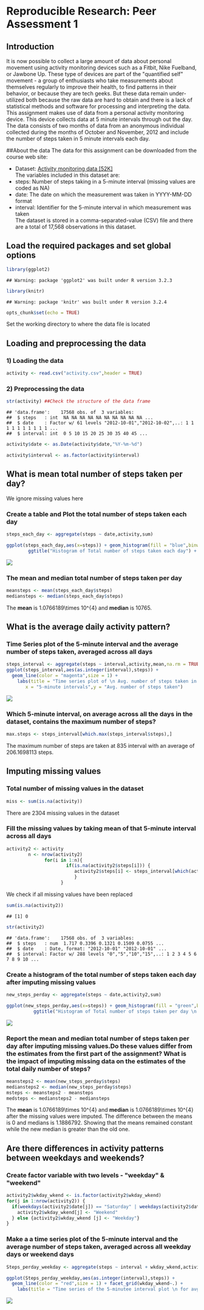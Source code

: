 # Reproducible Research: Peer Assessment 1

## Introduction

It is now possible to collect a large amount of data about personal movement
using activity monitoring devices such as a Fitbit, Nike Fuelband, or Jawbone
Up. These type of devices are part of the "quantified self" movement - a group
of enthusiasts who take measurements about themselves regularly to improve
their health, to find patterns in their behavior, or because they are tech geeks.
But these data remain under-utilized both because the raw data are hard to
obtain and there is a lack of statistical methods and software for processing and
interpreting the data. 
This assignment makes use of data from a personal activity monitoring device.
This device collects data at 5 minute intervals through out the day. The data
consists of two months of data from an anonymous individual collected during
the months of October and November, 2012 and include the number of steps
taken in 5 minute intervals each day.  

##About the data
The data for this assignment can be downloaded from the course web site:  
- Dataset: [Activity monitoring data [52K]](https://d396qusza40orc.cloudfront.net/repdata%2Fdata%2Factivity.zip)  
The variables included in this dataset are:  
- steps: Number of steps taking in a 5-minute interval (missing values are
coded as NA)  
- date: The date on which the measurement was taken in YYYY-MM-DD
format  
- interval: Identifier for the 5-minute interval in which measurement was
taken  
The dataset is stored in a comma-separated-value (CSV) file and there are a
total of 17,568 observations in this dataset.  

## Load the required packages and set global options

```r
library(ggplot2)
```

```
## Warning: package 'ggplot2' was built under R version 3.2.3
```

```r
library(knitr)
```

```
## Warning: package 'knitr' was built under R version 3.2.4
```

```r
opts_chunk$set(echo = TRUE)
```

Set the working directory to where the data file is located

## Loading and preprocessing the data
### 1) Loading the data

```r
activity <- read.csv("activity.csv",header = TRUE)
```

### 2) Preprocessing the data

```r
str(activity) ##Check the structure of the data frame
```

```
## 'data.frame':	17568 obs. of  3 variables:
##  $ steps   : int  NA NA NA NA NA NA NA NA NA NA ...
##  $ date    : Factor w/ 61 levels "2012-10-01","2012-10-02",..: 1 1 1 1 1 1 1 1 1 1 ...
##  $ interval: int  0 5 10 15 20 25 30 35 40 45 ...
```

```r
activity$date <- as.Date(activity$date,"%Y-%m-%d")

activity$interval <- as.factor(activity$interval)
```

## What is mean total number of steps taken per day?

We ignore missing values here

### Create a table and Plot the total number of steps taken each day

```r
steps_each_day <- aggregate(steps ~ date,activity,sum)

ggplot(steps_each_day,aes(x=steps)) + geom_histogram(fill = "blue",binwidth = 1000) +        xlab("Total Steps each day") + ylab("No. of days (Count)") +
        ggtitle("Histogram of Total number of steps taken each day") + ylim(c(0,10))
```

![](PA1_template_files/figure-html/unnamed-chunk-3-1.png)

### The mean and median total number of steps taken per day

```r
meansteps <- mean(steps_each_day$steps)
mediansteps <- median(steps_each_day$steps)
```

The **mean** is 1.0766189\times 10^{4} and **median** is 10765.

## What is the average daily activity pattern?
### Time Series plot of the 5-minute interval and the average number of steps taken, averaged across all days

```r
steps_interval <- aggregate(steps ~ interval,activity,mean,na.rm = TRUE)
ggplot(steps_interval,aes(as.integer(interval),steps)) + 
  geom_line(color = "magenta",size = 1) + 
    labs(title = "Time series plot of \n Avg. number of steps taken in an interval",
       x = "5-minute intervals",y = "Avg. number of steps taken")
```

![](PA1_template_files/figure-html/unnamed-chunk-5-1.png)

### Which 5-minute interval, on average across all the days in the dataset, contains the maximum number of steps?

```r
max.steps <- steps_interval[which.max(steps_interval$steps),]
```

The maximum number of steps are taken at 835 interval with an average of 206.1698113 steps.

## Imputing missing values
### Total number of missing values in the dataset

```r
miss <- sum(is.na(activity))
```

There are 2304 missing values in the dataset 

### Fill the missing values by taking mean of that 5-minute interval across all days

```r
activity2 <- activity
        n <- nrow(activity2)
              for(i in 1:n){
                      if(is.na(activity2$steps[i])) {
                         activity2$steps[i] <- steps_interval[which(activity2$interval[i] == steps_interval$interval),]$steps
                         }
                    }
```

We check if all missing values have been replaced

```r
sum(is.na(activity2))
```

```
## [1] 0
```

```r
str(activity2)
```

```
## 'data.frame':	17568 obs. of  3 variables:
##  $ steps   : num  1.717 0.3396 0.1321 0.1509 0.0755 ...
##  $ date    : Date, format: "2012-10-01" "2012-10-01" ...
##  $ interval: Factor w/ 288 levels "0","5","10","15",..: 1 2 3 4 5 6 7 8 9 10 ...
```

### Create a histogram of the total number of steps taken each day after imputing missing values 

```r
new_steps_perday <- aggregate(steps ~ date,activity2,sum)

ggplot(new_steps_perday,aes(x=steps)) + geom_histogram(fill = "green",binwidth = 1000)          + xlab("Total Steps each day") + ylab("No. of days (Count)") +
          ggtitle("Histogram of Total number of steps taken per day \n (after imputing missing values)") + ylim(c(0,10))
```

![](PA1_template_files/figure-html/unnamed-chunk-10-1.png)

### Report the mean and median total number of steps taken per day after imputing missing values.Do these values differ from the estimates from the first part of the assignment? What is the impact of imputing missing data on the estimates of the total daily number of steps?

```r
meansteps2 <- mean(new_steps_perday$steps)
mediansteps2 <- median(new_steps_perday$steps)
msteps <- meansteps2 - meansteps
medsteps <- mediansteps2 - mediansteps
```

The **mean** is 1.0766189\times 10^{4} and **median** is 1.0766189\times 10^{4} after the missing values were imputed. The difference between the means is 0 and medians is 1.1886792. Showing that the means remained constant while the new median is greater than the old one.

## Are there differences in activity patterns between weekdays and weekends?
### Create factor variable with two levels - "weekday" & "weekend"

```r
activity2$wkday_wkend <- is.factor(activity2$wkday_wkend)
for(j in 1:nrow(activity2)) {
  if(weekdays(activity2$date[j]) == "Saturday" | weekdays(activity2$date[j]) == "Sunday") {
    activity2$wkday_wkend[j] <- "Weekend"
  } else {activity2$wkday_wkend [j] <- "Weekday"}
}
```

### Make a a time series plot of the 5-minute interval and the average number of steps taken, averaged across all weekday days or weekend days

```r
Steps_perday_weekday <- aggregate(steps ~ interval + wkday_wkend,activity2,mean)

ggplot(Steps_perday_weekday,aes(as.integer(interval),steps)) + 
  geom_line(color = "red",size = 1) + facet_grid(wkday_wkend~.) + 
    labs(title = "Time series of the 5-minutee interval plot \n for avg. number of steps taken across \n weekday/weekend ", x = "5-minute intervals", y = "Avg. number of steps")
```

![](PA1_template_files/figure-html/unnamed-chunk-13-1.png)
